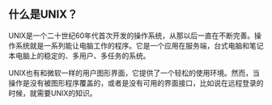 ## 什么是UNIX？

UNIX是一个二十世纪60年代首次开发的操作系统，从那以后一直在不断完善。操作系统就是一系列能让电脑工作的程序。它是一个应用在服务端，台式电脑和笔记本电脑上的稳定的、多用户、多任务的系统。

UNIX也有和微软一样的用户图形界面，它提供了一个轻松的使用环境。然而，当操作是没有被图形程序覆盖的，或者是没有可用的界面接口，比如说在远程登录的时候，就需要UNIX的知识。